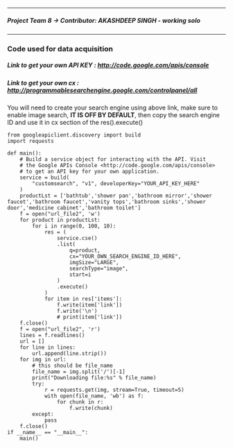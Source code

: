 ___
##### Project Team 8 -> Contributor: AKASHDEEP SINGH - working solo
___
### Code used for data acquisition
##### Link to get your own API KEY :  <http://code.google.com/apis/console>
##### Link to get your own cx :  <http://programmablesearchengine.google.com/controlpanel/all>
You will need to create your search engine using above link, make sure to enable image search, **IT IS OFF BY DEFAULT**, then copy the search engine ID and use it in cx section of the res().execute()
```
from googleapiclient.discovery import build
import requests

def main():
    # Build a service object for interacting with the API. Visit
    # the Google APIs Console <http://code.google.com/apis/console>
    # to get an API key for your own application.
    service = build(
        "customsearch", "v1", developerKey="YOUR_API_KEY_HERE"
    )
    productLst = ['bathtub','shower pan','bathroom mirror','shower faucet','bathroom faucet','vanity tops','bathroom sinks','shower door','medicine cabinet','bathroom toilet']
    f = open("url_file2", 'w')
    for product in productLst:
        for i in range(0, 100, 10):
            res = (
                service.cse()
                .list(
                    q=product,
                    cx="YOUR_OWN_SEARCH_ENGINE_ID_HERE",
                    imgSize="LARGE",
                    searchType="image",
                    start=i
                )
                .execute()
            )
            for item in res['items']:
                f.write(item['link'])
                f.write('\n')
                # print(item['link'])
    f.close()
    f = open("url_file2", 'r')
    lines = f.readlines()
    url = []
    for line in lines:
        url.append(line.strip())
    for img in url:
        # this should be file_name
        file_name = img.split('/')[-1]
        print("Downloading file:%s" % file_name)
        try:
            r = requests.get(img, stream=True, timeout=5)
            with open(file_name, 'wb') as f:
                for chunk in r:
                    f.write(chunk)
        except:
            pass
    f.close()
if __name__ == "__main__":
    main()
```
